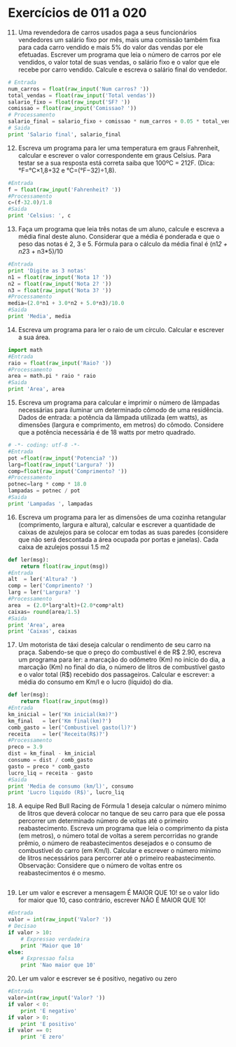 # Exercícios de 011 a 020

11. Uma revendedora de carros usados paga a seus funcionários vendedores um salário fixo por mês, mais uma comissão também fixa para cada carro vendido e mais 5% do valor das vendas por ele efetuadas. Escrever um programa que leia o número de carros por ele vendidos, o valor total de suas vendas, o salário fixo e o valor que ele recebe por carro vendido. Calcule e escreva o salário final do vendedor.

```python
# Entrada
num_carros = float(raw_input('Num carros? '))
total_vendas = float(raw_input('Total vendas'))
salario_fixo = float(raw_input('SF? '))
comissao = float(raw_input('Comissao? '))
# Processamento
salario_final = salario_fixo + comissao * num_carros + 0.05 * total_vendas              
# Saida
print 'Salario final', salario_final
```

12. Escreva um programa para ler uma temperatura em graus Fahrenheit, calcular e escrever o valor correspondente em graus Celsius. Para testar se a sua resposta está correta saiba que 100ºC = 212F. (Dica: °F=°C×1,8+32 e °C=(°F−32)÷1,8).

```python
#Entrada
f = float(raw_input('Fahrenheit? '))
#Processamento
c=(f-32.0)/1.8
#Saida
print 'Celsius: ', c
```

13. Faça um programa que leia três notas de um aluno, calcule e escreva a média final deste aluno. Considerar que a média é ponderada e que o peso das notas é 2, 3 e 5. Fórmula para o cálculo da média final é (n1*2 + n2*3 + n3*5)/10

```python
#Entrada
print 'Digite as 3 notas'
n1 = float(raw_input('Nota 1? '))
n2 = float(raw_input('Nota 2? '))
n3 = float(raw_input('Nota 3? '))
#Processamento
media=(2.0*n1 + 3.0*n2 + 5.0*n3)/10.0
#Saida
print 'Media', media
```

14. Escreva um programa para ler o raio de um círculo. Calcular e escrever a sua área.

```python
import math
#Entrada
raio = float(raw_input('Raio? '))
#Processamento
area = math.pi * raio * raio
#Saida
print 'Area', area
```

15. Escreva um programa para calcular e imprimir o número de lâmpadas necessárias para iluminar um determinado cômodo de uma residência. Dados de entrada: a potência da lâmpada utilizada (em watts), as dimensões (largura e comprimento, em metros) do cômodo. Considere que a potência necessária é de 18 watts por metro quadrado.

```python
# -*- coding: utf-8 -*-
#Entrada
pot =float(raw_input('Potencia? '))
larg=float(raw_input('Largura? '))
comp=float(raw_input('Comprimento? ')) 
#Processamento
potnec=larg * comp * 18.0
lampadas = potnec / pot
#Saida
print 'Lampadas ', lampadas
```

16. Escreva um programa para ler as dimensões de uma cozinha retangular (comprimento, largura e altura), calcular e escrever a quantidade de caixas de azulejos para se colocar em todas as suas paredes (considere que não será descontada a área ocupada por portas e janelas). Cada caixa de azulejos possui 1.5 m2

```python
def ler(msg):
    return float(raw_input(msg))
#Entrada
alt  = ler('Altura? ')
comp = ler('Comprimento? ')
larg = ler('Largura? ')
#Processamento
area  = (2.0*larg*alt)+(2.0*comp*alt)
caixas= round(area/1.5)
#Saida
print 'Area', area
print 'Caixas', caixas
```

17. Um motorista de táxi deseja calcular o rendimento de seu carro na praça. Sabendo-se que o preço do combustível é de R$ 2.90, escreva um programa para ler: a marcação do odômetro (Km) no início do dia, a marcação (Km) no final do dia, o número de litros de combustível gasto e o valor total (R$) recebido dos passageiros. Calcular e escrever: a média do consumo em Km/l e o lucro (líquido) do dia.

```python
def ler(msg):
    return float(raw_input(msg))
#Entrada
km_inicial = ler('Km inicial(km)?')
km_final   = ler('Km final(km)?')
comb_gasto = ler('Combustivel gasto(l)?')
receita    = ler('Receita(R$)?')
#Processamento
preco = 3.9
dist = km_final - km_inicial
consumo = dist / comb_gasto
gasto = preco * comb_gasto
lucro_liq = receita - gasto
#Saida
print 'Media de consumo (km/l)', consumo
print 'Lucro liquido (R$)', lucro_liq
```

18. A equipe Red Bull Racing de Fórmula 1 deseja calcular o número mínimo de litros que deverá colocar no tanque de seu carro para que ele possa percorrer um determinado número de voltas até o primeiro reabastecimento. Escreva um programa que leia o comprimento da pista (em metros), o número total de voltas a serem percorridas no grande prêmio, o número de reabastecimentos desejados e o consumo de combustível do carro (em Km/l). Calcular e escrever o número mínimo de litros necessários para percorrer até o primeiro reabastecimento. Observação: Considere que o número de voltas entre os reabastecimentos é o mesmo.

```python
```

19. Ler um valor e escrever a mensagem É MAIOR QUE 10! se o valor lido for maior que 10, caso contrário, escrever NÃO É MAIOR QUE 10!

```python
#Entrada
valor = int(raw_input('Valor? '))
# Decisao
if valor > 10:
    # Expressao verdadeira
    print 'Maior que 10'
else:
    # Expressao falsa
    print 'Nao maior que 10'
```

20. Ler um valor e escrever se é positivo, negativo ou zero

```python
#Entrada
valor=int(raw_input('Valor? '))
if valor < 0:
    print 'E negativo'
if valor > 0:
    print 'E positivo'
if valor == 0:
    print 'E zero'
```
